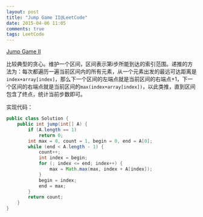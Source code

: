 ```yaml
---
layout: post
title: "Jump Game II@LeetCode"
date: 2015-04-06 11:05
comments: true
tags: LeetCode
---
```

[Jump Game II](https://leetcode.com/problems/jump-game-ii/)

<!-- more -->

比较典型的贪心。维护一个区间，区间表示第i步所能到达的索引范围。递推的方法为：每次都遍历一遍当前区间内的所有元素，从一个元素出发的最远可达距离是`index+array[index]`，那么下一个区间的左端点就是当前区间的右端点+1，下一个区间的右端点就是当前区间的`max(index+array[index])`，以此类推，直到区间包含了终点，统计当前步数即可。

实现代码：

``` java
public class Solution {
    public int jump(int[] A) {
        if (A.length == 1)
            return 0;
        int max = 0, count = 1, begin = 0, end = A[0];
        while (end < A.length - 1) {
            count++;
            int index = begin;
            for (; index <= end; index++) {
                max = Math.max(max, index + A[index]);
            }
            begin = index;
            end = max;
        }
        return count;
    }
}
```